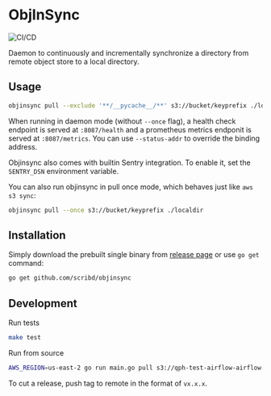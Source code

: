 ObjInSync
=========

![CI/CD](https://github.com/scribd/objinsync/workflows/CI/CD/badge.svg)

Daemon to continuously and incrementally synchronize a directory from remote
object store to a local directory.


Usage
-----

```bash
objinsync pull --exclude '**/__pycache__/**' s3://bucket/keyprefix ./localdir
```

When running in daemon mode (without `--once` flag), a health check endpoint is
served at `:8087/health` and a prometheus metrics endponit is served at
`:8087/metrics`. You can use `--status-addr` to override the binding address.

Objinsync also comes with builtin Sentry integration. To enable it, set the
`SENTRY_DSN` environment variable.

You can also run objinsync in pull once mode, which behaves just like `aws s3 sync`:

```bash
objinsync pull --once s3://bucket/keyprefix ./localdir
```


Installation
------------

Simply download the prebuilt single binary from [release page](https://github.com/scribd/objinsync/releases) or use `go get` command:

```bash
go get github.com/scribd/objinsync
```


Development
------------

Run tests

```bash
make test
```

Run from source

```bash
AWS_REGION=us-east-2 go run main.go pull s3://qph-test-airflow-airflow-code/airflow_home/dags ./dags
```

To cut a release, push tag to remote in the format of `vx.x.x`.
